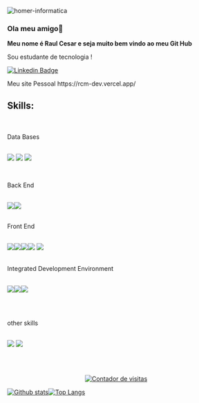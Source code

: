 







![homer-informatica](https://user-images.githubusercontent.com/37316110/143765879-aae26307-cf69-4714-a1f7-1948a04e0038.gif)






### Ola meu amigo👋



**Meu nome é Raul Cesar e seja muito bem vindo ao meu Git Hub** 

Sou estudante de tecnologia !

<p>
 
  [![Linkedin Badge](https://img.shields.io/badge/-LinkedIn-blue?style=flat-square&logo=Linkedin&logoColor=white&link=https://www.linkedin.com/in/raulcesarmulerschat/)](https://www.linkedin.com/in/raulcesarmulerschat/)
  
  </p>
  
  <p>
 Meu site Pessoal
 https://rcm-dev.vercel.app/
 </p>


<H2>Skills:</H2> </BR>
</br>
Data Bases
</br>
</br>
<P>
 
 <img src="https://img.icons8.com/color/96/000000/microsoft-sql-server.png"/>
 <img src="https://img.icons8.com/color/96/000000/mysql-logo.png"/>
 <img src="https://img.icons8.com/color/96/000000/postgreesql.png"/>
 
 
 
 

 </p>
 </br>






Back End
</br>
</br>
<P>
<img src="https://img.icons8.com/color/100/000000/c-sharp-logo.png"/><img src="https://img.icons8.com/color/96/000000/java-coffee-cup-logo--v1.png"/>
 </p>
 </br>
 Front End
 </br>
 </br>
 <P>
 <img src="https://img.icons8.com/color/96/000000/bootstrap.png"/><img src="https://img.icons8.com/color/96/000000/html-5--v1.png"/><img src="https://img.icons8.com/color/96/000000/css3.png"/><img src="https://img.icons8.com/color/96/000000/javascript--v1.png"/>
 <img src="https://img.icons8.com/external-tal-revivo-shadow-tal-revivo/96/000000/external-angular-a-typescript-based-open-source-web-application-framework-logo-shadow-tal-revivo.png"/>
 
  </p>
 </br>
 Integrated Development Environment
 </br>
 </br>
  <P>
 <img src="https://img.icons8.com/fluency/96/000000/visual-studio-2019.png"/><img src="https://img.icons8.com/fluency/96/000000/visual-studio-code-2019.png"/><img src="https://img.icons8.com/officel/96/000000/java-eclipse.png"/></P>
  </p>
</br>
</br>

other skills
 </br>
 </br>
  <P>

 <img src="https://img.icons8.com/color/96/000000/npm.png"/>
 <img src="https://img.icons8.com/color/96/000000/git.png"/>
 
 
  </p>
</br>
</br>





 
 
 </p>
<!-- Inicia codigo Contador -->
<div align="center"><a title='Contador de Visitas do MegaContador' href='https://megacontador.com.br/' ><img src='https://megacontador.com.br/img-sTca6tXQlt6prDaH-42.gif' border='0' alt='Contador de visitas'></a></div>
<!-- Fim do codigo Contador -->






[![Github stats](https://github-readme-stats.vercel.app/api?username=RaulCesarM&show_icons=true&theme=radical)](https://github.com/anuraghazra/github-readme-stats)[![Top Langs](https://github-readme-stats.vercel.app/api/top-langs/?username=RaulCesarM&langs_count=3)](https://github.com/anuraghazra/github-readme-stats)
</br>

